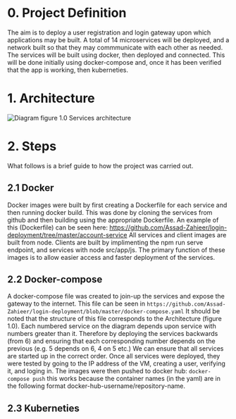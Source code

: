 # 0. Project Definition
The aim is to deploy a user registration and login gateway upon which applications may be built. A total of 14 microservices will be deployed, and a network built so that they may commmunicate with each other as needed. The services will be built using docker, then deployed and connected. This will be done initially using docker-compose and, once it has been verified that the app is working, then kuberneties.
# 1. Architecture
![Diagram](https://github.com/Assad-Zahieer/BobsProject/blob/master/Architecture.jpg)
figure 1.0 Services architecture
# 2. Steps
What follows is a brief guide to how the project was carried out.
## 2.1 Docker
Docker images were built by first creating a Dockerfile for each service and then running docker build. This was done by cloning the services from github and then building using the appropriate Dockerfile. An example of this (Dockerfile) can be seen here: https://github.com/Assad-Zahieer/login-deployment/tree/master/account-service
All services and client images are built from node. Clients are built by implimenting the npm run serve endpoint, and services with  node src/app/js. The primary function of these images is to allow easier access and faster deployment of the services.

## 2.2 Docker-compose
A docker-compose file was created to join-up the services and expose the gateway to the internet. This file can be seen in `https://github.com/Assad-Zahieer/login-deployment/blob/master/docker-compose.yaml`
It should be noted that the structure of this file corresponds to the Architecture (figure 1.0). Each numbered service on the diagram depends upon service with numbers greater than it. Therefore by deploying the services backwards (from 6) and ensuring that each corresponding number depends on the previous (e.g. 5 depends on 6, 4 on 5 etc.) We can ensure that all services are started up in the correct order. 
Once all services were deployed, they were tested by going to the IP address of the VM, creating a user, verifying it, and loging in. The images were then pushed to docker hub: `docker-compose push` this works because the container names (in the yaml) are in the following format docker-hub-username/repository-name.

## 2.3 Kuberneties

